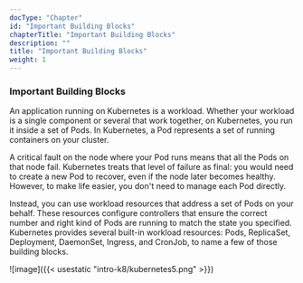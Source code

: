 ```yaml
---
docType: "Chapter"
id: "Important Building Blocks"
chapterTitle: "Important Building Blocks"
description: ""
title: "Important Building Blocks"
weight: 1
---
```


### **Important Building Blocks**

An application running on Kubernetes is a workload. Whether your workload is a single component or several that work together, on Kubernetes, you run it inside a set of Pods. In Kubernetes, a Pod represents a set of running containers on your cluster.

A critical fault on the node where your Pod runs means that all the Pods on that node fail. Kubernetes treats that level of failure as final: you would need to create a new Pod to recover, even if the node later becomes healthy. However, to make life easier, you don't need to manage each Pod directly.

Instead, you can use workload resources that address a set of Pods on your behalf. These resources configure controllers that ensure the correct number and right kind of Pods are running to match the state you specified. Kubernetes provides several built-in workload resources: Pods, ReplicaSet, Deployment, DaemonSet, Ingress, and CronJob, to name a few of those building blocks.

![image]({{< usestatic "intro-k8/kubernetes5.png" >}})